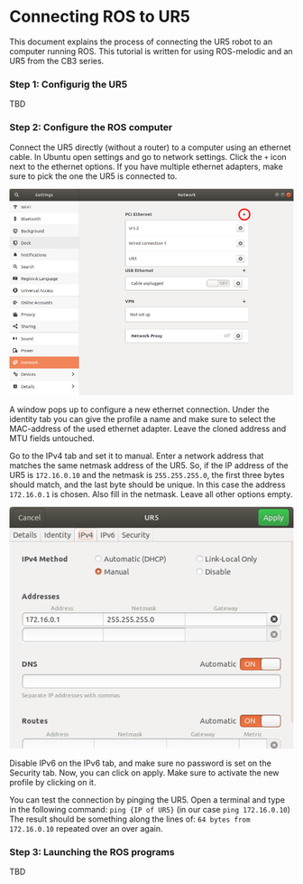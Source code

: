 # Connecting ROS to UR5
This document explains the process of connecting the UR5 robot to an computer running ROS. This tutorial is written for using ROS-melodic and an UR5 from the CB3 series.

### Step 1: Configurig the UR5
TBD

### Step 2: Configure the ROS computer
Connect the UR5 directly (without a router) to a computer using an ethernet cable. In Ubuntu open settings and go to network settings. Click the `+` icon next to the ethernet options. If you have multiple ethernet adapters, make sure to pick the one the UR5 is connected to.

![Network Overview](resources/network_overview.png)

A window pops up to configure a new ethernet connection. Under the identity tab you can give the profile a name and make sure to select the MAC-address of the used ethernet adapter. Leave the cloned address and MTU fields untouched.

Go to the IPv4 tab and set it to manual. Enter a network address that matches the same netmask address of the UR5. So, if the IP address of the UR5 is `172.16.0.10` and the netmask is `255.255.255.0`, the first three bytes should match, and the last byte should be unique. In this case the address `172.16.0.1` is chosen. Also fill in the netmask. Leave all other options empty.

![Network IPv4](resources/network_ipv4.png)

Disable IPv6 on the IPv6 tab, and make sure no password is set on the Security tab. Now, you can click on apply. Make sure to activate the new profile by clicking on it.

You can test the connection by pinging the UR5. Open a terminal and type in the following command: `ping {IP of UR5}` (in our case `ping 172.16.0.10`) The result should be something along the lines of: `64 bytes from 172.16.0.10` repeated over an over again.

### Step 3: Launching the ROS programs
TBD